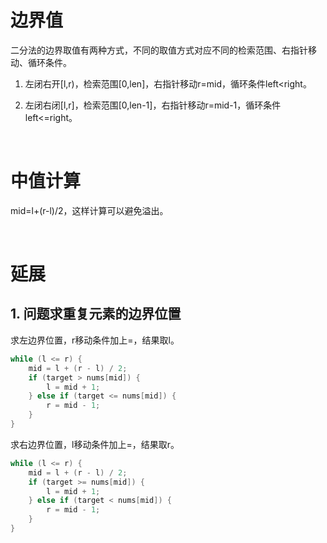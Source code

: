 # 边界值

二分法的边界取值有两种方式，不同的取值方式对应不同的检索范围、右指针移动、循环条件。

1. 左闭右开[l,r)，检索范围[0,len]，右指针移动r=mid，循环条件left<right。

1. 左闭右闭[l,r]，检索范围[0,len-1]，右指针移动r=mid-1，循环条件left<=right。

<br>

# 中值计算

mid=l+(r-l)/2，这样计算可以避免溢出。

<br>

# 延展

## 1. 问题求重复元素的边界位置

求左边界位置，r移动条件加上=，结果取l。

```java
while (l <= r) {
    mid = l + (r - l) / 2;
    if (target > nums[mid]) {
        l = mid + 1;
    } else if (target <= nums[mid]) {
        r = mid - 1;
    }
}
```

求右边界位置，l移动条件加上=，结果取r。

```java
while (l <= r) {
    mid = l + (r - l) / 2;
    if (target >= nums[mid]) {
        l = mid + 1;
    } else if (target < nums[mid]) {
        r = mid - 1;
    }
}
```

